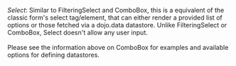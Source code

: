 <em>Select</em>: Similar to FilteringSelect and ComboBox, this is a equivalent of the classic form's select tag/element, that can either render a provided list of options or those fetched via a dojo.data datastore. Unlike FilteringSelect or ComboBox, Select doesn't allow any user input.<br>
<br>
Please see the information above on ComboBox for examples and available options for defining datastores.
